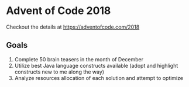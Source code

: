 # Advent of Code 2018

Checkout the details at https://adventofcode.com/2018

## Goals

1. Complete 50 brain teasers in the month of December
2. Utilize best Java language constructs available (adopt and highlight constructs new to me along the way)
3. Analyze resources allocation of each solution and attempt to optimize 